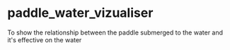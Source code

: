 # paddle_water_vizualiser
To show the relationship between the paddle submerged to the water and it's effective on the water

